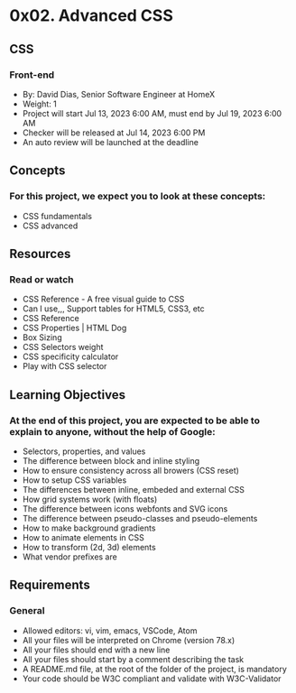 # 0x02. Advanced CSS
## CSS
### Front-end
 * By: David Dias, Senior Software Engineer at HomeX
 * Weight: 1
 * Project will start Jul 13, 2023 6:00 AM, must end by Jul 19, 2023 6:00 AM
 * Checker will be released at Jul 14, 2023 6:00 PM
 * An auto review will be launched at the deadline
## Concepts
### For this project, we expect you to look at these concepts:

* CSS fundamentals
* CSS advanced


## Resources
### Read or watch

* CSS Reference - A free visual guide to CSS
* Can I use,,, Support tables for HTML5, CSS3, etc
* CSS Reference
* CSS Properties | HTML Dog
* Box Sizing
* CSS Selectors weight
* CSS specificity calculator
* Play with CSS selector
## Learning Objectives
### At the end of this project, you are expected to be able to explain to anyone, without the help of Google:

* Selectors, properties, and values
* The difference between block and inline styling
* How to ensure consistency across all browers (CSS reset)
* How to setup CSS variables
* The differences between inline, embeded and external CSS
* How grid systems work (with floats)
* The difference between icons webfonts and SVG icons
* The difference between pseudo-classes and pseudo-elements
* How to make background gradients
* How to animate elements in CSS
* How to transform (2d, 3d) elements
* What vendor prefixes are
## Requirements
### General
* Allowed editors: vi, vim, emacs, VSCode, Atom
* All your files will be interpreted on Chrome (version 78.x)
* All your files should end with a new line
* All your files should start by a comment describing the task
* A README.md file, at the root of the folder of the project, is mandatory
* Your code should be W3C compliant and validate with W3C-Validator